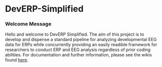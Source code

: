 # DevERP-Simplified

### Welcome Message

Hello and welcome to DevERP Simplified. The aim of this project is to develop and dispense a standard pipeline for analyzing developmental EEG data for ERPs while concurrently providing an easily readible framework for researchers to conduct ERP and EEG analysis regardless of prior coding abilities. For documentation and further information, please see the wikis found [here](https://github.com/w-decker/DevERP-Simplified/wiki).
